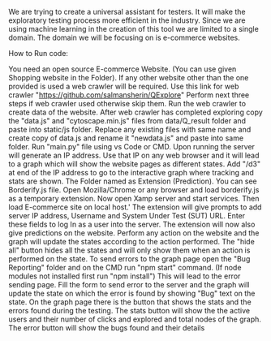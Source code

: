 We are trying to create a universal assistant for testers. It will make the exploratory testing process more efficient in the industry. Since we are using machine learning in the creation of this tool we are limited to a single domain. The domain we will be focusing on is e-commerce websites.

How to Run code:

You need an open source E-commerce Website. (You can use given Shopping website in the Folder).
If any other website other than the one provided is used a web crawler will be required. Use this link for web crawler "https://github.com/salmansherin/QExplore"
Perform next three steps if web crawler used otherwise skip them.
Run the web crawler to create data of the website.
After web crawler has completed exploring copy the "data.js" and "cytoscape.min.js" files from data/Q_result folder and paste into static/js folder.
Replace any existing files with same name and create copy of data.js and rename it "newdata.js" and paste into same folder.
Run "main.py" file using vs Code or CMD.
Upon running the server will generate an IP address.
Use that IP on any web browser and it will lead to a graph which will show the website pages as different states.
Add "/d3" at end of the IP address to go to the interactive graph where tracking and stats are shown.
The Folder named as Extension (Prediction). You can see Borderify.js file.
Open Mozilla/Chrome or any browser and load borderify.js as a temporary extension.
Now open Xamp server and start services.
Then load E-commerce site on local host.'
The extension will give prompts to add server IP address, Username and System Under Test (SUT) URL. Enter these fields to log In as a user into the server. 
The extension will now also give predictions on the website.
Perform any action on the website and the graph will update the states according to the action performed.
The "hide all" button hides all the states and will only show them when an action is performed on the state.
To send errors to the graph page open the "Bug Reporting" folder and on the CMD run "npm start" command. (If node modules not installed first run "npm install")
This will lead to the error sending page. Fill the form to send error to the server and the graph will update the state on which the error is found by showing "Bug" text on the state.
On the graph page there is the button that shows the stats and the errors found during the testing.
The stats button will show the the active users and their number of clicks and explored and total nodes of the graph.
The error button will show the bugs found and their details

